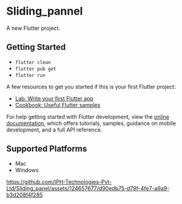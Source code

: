 # Sliding_pannel

A new Flutter project.

## Getting Started

- `flutter clean`
- `flutter pub get`
- `flutter run`

A few resources to get you started if this is your first Flutter project:

- [Lab: Write your first Flutter app](https://docs.flutter.dev/get-started/codelab)
- [Cookbook: Useful Flutter samples](https://docs.flutter.dev/cookbook)

For help getting started with Flutter development, view the
[online documentation](https://docs.flutter.dev/), which offers tutorials,
samples, guidance on mobile development, and a full API reference.

## Supported Platforms

- Mac
- Windows


https://github.com/IPH-Technologies-Pvt-Ltd/Sliding_panel/assets/124657677/d90edb75-d79f-4fe7-a9a9-b3d208f4f285

